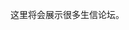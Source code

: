 <!-- # 生信论坛 -->

这里将会展示很多生信论坛。

<!-- # There is a card of code！

```py
print("Hello World!")
```

```html
<p>This is a paragraph</p>
<a href="//docsify.js.org/">Docsify</a>
```

```bash
echo "hello"
```

```php
function getAdder(int $x): int 
{
    return 123;
}
``` -->
